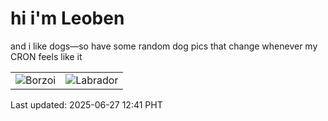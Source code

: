 # hi i'm Leoben

and i like dogs—so have some random dog pics that change whenever my CRON feels like it

|  |  |
|--------|----------|
| ![Borzoi](https://random-dog-vercel.vercel.app/api/random-borzoi?v=1750999289) | ![Labrador](https://random-dog-vercel.vercel.app/api/random-labrador?v=1750999289) |

Last updated: 2025-06-27 12:41 PHT
